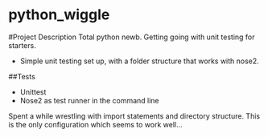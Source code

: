 # python_wiggle

#Project Description
Total python newb.
Getting going with unit testing for starters.
- Simple unit testing set up, with a folder structure that works with nose2. 

##Tests
- Unittest 
- Nose2 as test runner in the command line

Spent a while wrestling with import statements and directory structure. This is the only configuration which seems to work well... 
